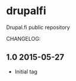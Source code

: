 drupalfi
========

Drupal.fi public repository


CHANGELOG:

1.0 2015-05-27
---------------
- Initial tag
